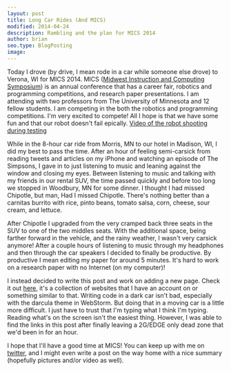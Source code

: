 ```yaml
---
layout: post
title: Long Car Rides (And MICS)
modified: 2014-04-24
description: Rambling and the plan for MICS 2014
author: brian
seo.type: BlogPosting
image:
---
```


Today I drove (by drive, I mean rode in a car while someone else drove) to Verona, WI for MICS 2014. MICS ([Midwest Instruction and Computing Symposium](https://micsymposium.org/)) is an annual conference that has a career fair, robotics and programming competitions, and research paper presentations. I am attending with two professors from The University of Minnesota and 12 fellow students. I am competing in the both the robotics and programming competitions. I'm very excited to compete! All I hope is that we have some fun and that our robot doesn't fail epically. [Video of the robot shooting during testing](https://www.youtube.com/watch?v=Il7Uavkg4aA)

While in the 8-hour car ride from Morris, MN to our hotel in Madison, WI, I did my best to pass the time. After an hour of feeling semi-carsick from reading tweets and articles on my iPhone and watching an episode of The Simpsons, I gave in to just listening to music and leaning against the window and closing my eyes. Between listening to music and talking with my friends in our rental SUV, the time passed quickly and before too long we stopped in Woodbury, MN for some dinner. I thought I had missed Chipotle, but man, Had I missed Chipotle. There's nothing better than a carnitas burrito with rice, pinto beans, tomato salsa, corn, cheese, sour cream, and lettuce.

After Chipotle I upgraded from the very cramped back three seats in the SUV to one of the two middles seats. With the additional space, being farther forward in the vehicle, and the rainy weather, I wasn't very carsick anymore! After a couple hours of listening to music through my headphones and then through the car speakers I decided to finally be productive. By productive I mean editing my paper for around 5 minutes. It's hard to work on a research paper with no Internet (on my computer)!

I instead decided to write this post and work on adding a new page. Check it out [here](/), it's a collection of websites that I have an account on or something similar to that. Writing code in a dark car isn't bad, especially with the darcula theme in WebStorm. But doing that in a moving car is a little more difficult. I just have to trust that I'm typing what I think I'm typing. Reading what's on the screen isn't the easiest thing. However, I was able to find the links in this post after finally leaving a 2G/EDGE only dead zone that we'd been in for an hour.

I hope that I'll have a good time at MICS! You can keep up with me on [twitter](https://twitter.com/BrianMitchL), and I might even write a post on the way home with a nice summary (hopefully pictures and/or video as well).
